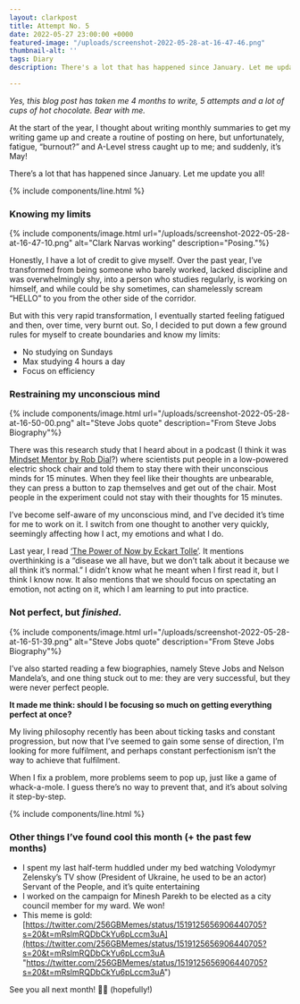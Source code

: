```yaml
---
layout: clarkpost
title: Attempt No. 5
date: 2022-05-27 23:00:00 +0000
featured-image: "/uploads/screenshot-2022-05-28-at-16-47-46.png"
thumbnail-alt: ''
tags: Diary
description: There's a lot that has happened since January. Let me update you all!

---
```

_Yes, this blog post has taken me 4 months to write, 5 attempts and a lot of cups of hot chocolate. Bear with me._ 

At the start of the year, I thought about writing monthly summaries to get my writing game up and create a routine of posting on here, but unfortunately, fatigue, “burnout?” and A-Level stress caught up to me; and suddenly, it’s May!

There’s a lot that has happened since January. Let me update you all!

  

{% include components/line.html %}

### Knowing my limits

{% include components/image.html url="/uploads/screenshot-2022-05-28-at-16-47-10.png" alt="Clark Narvas working" description="Posing."%}



Honestly, I have a lot of credit to give myself. Over the past year, I’ve transformed from being someone who barely worked, lacked discipline and was overwhelmingly shy, into a person who studies regularly, is working on himself, and while could be shy sometimes, can shamelessly scream “HELLO” to you from the other side of the corridor.

But with this very rapid transformation, I eventually started feeling fatigued and then, over time, very burnt out. So, I decided to put down a few ground rules for myself to create boundaries and know my limits:

* No studying on Sundays
* Max studying 4 hours a day
* Focus on efficiency

### Restraining my unconscious mind

{% include components/image.html url="/uploads/screenshot-2022-05-28-at-16-50-00.png" alt="Steve Jobs quote" description="From Steve Jobs Biography"%}


There was this research study that I heard about in a podcast (I think it was [Mindset Mentor by Rob Dial](https://robdial.com/podcast/)?) where scientists put people in a low-powered electric shock chair and told them to stay there with their unconscious minds for 15 minutes. When they feel like their thoughts are unbearable, they can press a button to zap themselves and get out of the chair. Most people in the experiment could not stay with their thoughts for 15 minutes.

  
<span class="highlight">I’ve become self-aware of my unconscious mind,</span> and I’ve decided it’s time for me to work on it. I switch from one thought to another very quickly, seemingly affecting how I act, my emotions and what I do.

Last year, I read [‘The Power of Now by Eckart Tolle’](https://clarknarvas.com/2021). It mentions overthinking is a “disease we all have, but we don’t talk about it because we all think it’s normal.” I didn’t know what he meant when I first read it, but I think I know now. It also mentions that we should focus on spectating an emotion, not acting on it, which I am learning to put into practice.

###  Not perfect, but _finished_.

{% include components/image.html url="/uploads/screenshot-2022-05-28-at-16-51-39.png" alt="Steve Jobs quote" description="From Steve Jobs Biography"%}


I’ve also started reading a few biographies, namely Steve Jobs and Nelson Mandela’s, and one thing stuck out to me: they are very successful, but they were never perfect people.

<span class="highlight">**It made me think: should I be focusing so much on getting everything perfect at once?**</span>

My living philosophy recently has been about ticking tasks and constant progression, but now that I’ve seemed to gain some sense of direction, I’m looking for more fulfilment, and perhaps constant perfectionism isn’t the way to achieve that fulfilment.

When I fix a problem, more problems seem to pop up, just like a game of whack-a-mole. I guess there’s no way to prevent that, and it’s about solving it step-by-step.

{% include components/line.html %}

### Other things I’ve found cool this month (+ the past few months)

* I spent my last half-term huddled under my bed watching Volodymyr Zelensky’s TV show (President of Ukraine, he used to be an actor) Servant of the People, and it’s quite entertaining
* I worked on the campaign for Minesh Parekh to be elected as a city council member for my ward. We won!
* This meme is gold: [https://twitter.com/256GBMemes/status/1519125656906440705?s=20&t=mRslmRQDbCkYu6pLccm3uA](https://twitter.com/256GBMemes/status/1519125656906440705?s=20&t=mRslmRQDbCkYu6pLccm3uA "https://twitter.com/256GBMemes/status/1519125656906440705?s=20&t=mRslmRQDbCkYu6pLccm3uA")

See you all next month! 👋🏼 (hopefully!)